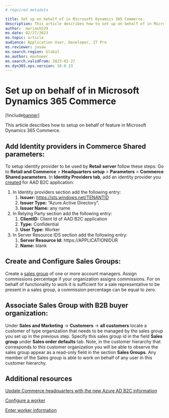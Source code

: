 ```yaml
---
# required metadata

title: Set up on behalf of in Microsoft Dynamics 365 Commerce.
description: This article describes how to set up on behalf of in Microsoft Dynamics 365 Commerce.
author:  mariash529
ms.date: 02/27/2023
ms.topic: article
audience: Application User, Developer, IT Pro
ms.reviewer: josaw
ms.search.region: Global
ms.author: mashneer
ms.search.validFrom: 2023-02-27
ms.dyn365.ops.version: 10.0.33
---
```


# Set up on behalf of in Microsoft Dynamics 365 Commerce

[!include[banner](../includes/banner.md)]

This article describes how to setup on behalf of feature in Microsoft Dynamics 365 Commerce.

## Add Identity providers in Commerce Shared parameters:

To setup identity provider to be used by **Retail server**  follow these steps: Go to **Retail and Commerce** > **Headquarters setup** > **Parameters** > **Commerce Shared parameters**. In **Identity Providers tab**, add an identity provider you [created](obo-create-aad-application.md) for AAD B2C application:
1.	In Identity providers section add the following entry:
    1. **Issuer:** https://sts.windows.net/TENANTID
    1. **Issuer Type:** “Azure Active Directory”.
    1. **Issuer Name:** any name
1. In Relying Party section add the following entry:
    1. **ClientID:**  Client Id of AAD B2C application
    1. **Type:** Confidential
    1. **User Type:** Worker
1.	In Server Resource IDS section add the following entry:
    1. **Server Resource Id:** https://APPLICATIONIDUR
    1. **Name:** blank

## Create and Configure Sales Groups: 
Create a [sales group](tasks/workers.md) of one or more account managers. Assign commissions percentage if your organization assigns commissions. For on behalf of functionality to work it is sufficient for a sale representative to be present in a sales group, a commission percentage can be equal to zero. 

## Associate Sales Group with B2B buyer organization:
Under **Sales and Marketing** -> **Customers** -> **all customers** locate  a customer of type organization that needs to be managed by the sales group you set up in the previous step. Specify this sales group id in the field **Sales group** under **Sales order defaults** tab. Note, in the customer hierarchy that corresponds to this customer organization you will be able to observe the sales group appear as a read-only field in the section **Sales Groups**. Any member of the Sales group is able to work on behalf of any user in this customer hierarchy.  

## Additional resources

[Update Commerce headquarters with the new Azure AD B2C information](update-hq-aad-b2c-info.md)

[Configure a worker](tasks/worker.md)

[Enter worker information](./human-resources/hr-personnel-enter-worker-information.md)
